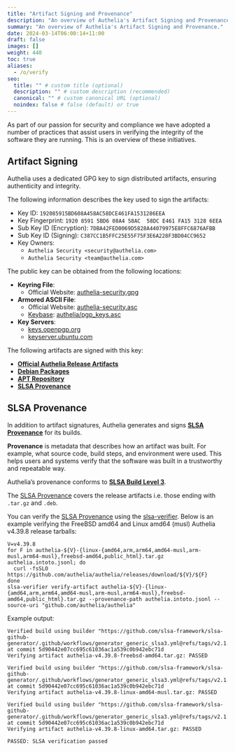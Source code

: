 ```yaml
---
title: "Artifact Signing and Provenance"
description: "An overview of Authelia's Artifact Signing and Provenance."
summary: "An overview of Authelia's Artifact Signing and Provenance."
date: 2024-03-14T06:00:14+11:00
draft: false
images: []
weight: 440
toc: true
aliases:
  - /o/verify
seo:
  title: "" # custom title (optional)
  description: "" # custom description (recommended)
  canonical: "" # custom canonical URL (optional)
  noindex: false # false (default) or true
---
```


As part of our passion for security and compliance we have adopted a number of practices that assist users in verifying
the integrity of the software they are running. This is an overview of these initiatives.

## Artifact Signing

Authelia uses a dedicated GPG key to sign distributed artifacts, ensuring authenticity and integrity.

The following information describes the key used to sign the artifacts:

- Key ID: `192085915BD608A458AC58DCE461FA1531286EEA`
- Key Fingerprint: `1920 8591 5BD6 08A4 58AC  58DC E461 FA15 3128 6EEA`
- Sub Key ID (Encryption): `7DBA42FED0069D5828A44079975E8FFC6876AFBB`
- Sub Key ID (Signing): `C387CC1B5FFC25E55F75F3E6A228F3BD04CC9652`
- Key Owners:
  - `Authelia Security <security@authelia.com>`
  - `Authelia Security <team@authelia.com>`

The public key can be obtained from the following locations:

- **Keyring File**:
  - Official Website: [authelia-security.gpg](https://www.authelia.com/keys/authelia-security.gpg)
- **Armored ASCII File**:
  - Official Website: [authelia-security.asc](https://www.authelia.com/keys/authelia-security.asc)
  - [Keybase](https://keybase.io/): [authelia/pgp_keys.asc](https://keybase.io/authelia/pgp_keys.asc)
- **Key Servers**:
  - [keys.openpgp.org](https://keys.openpgp.org/search?q=192085915BD608A458AC58DCE461FA1531286EEA)
  - [keyserver.ubuntu.com](https://keyserver.ubuntu.com/pks/lookup?search=192085915BD608A458AC58DCE461FA1531286EEA&fingerprint=on&op=index)

The following artifacts are signed with this key:

- **[Official Authelia Release Artifacts](https://github.com/authelia/authelia/releases)**
- **[Debian Packages](../../integration/deployment/bare-metal.md#debian)**
- **[APT Repository](../../integration/deployment/bare-metal.md#apt-repository)**
- **[SLSA Provenance](#slsa-provenance)**

## SLSA Provenance

In addition to artifact signatures, Authelia generates and signs **[SLSA Provenance]** for its
builds.

**Provenance** is metadata that describes how an artifact was built. For example, what source code, build steps, and
environment were used. This helps users and systems verify that the software was built in a trustworthy and repeatable
way.

Authelia’s provenance conforms to **[SLSA Build Level 3](https://slsa.dev/spec/v1.1/levels#build-l3)**.

The [SLSA Provenance] covers the release artifacts i.e. those ending with `.tar.gz` and `.deb`.

You can verify the [SLSA Provenance] using the [slsa-verifier](https://github.com/slsa-framework/slsa-verifier). Below
is an example verifying the FreeBSD amd64 and Linux amd64 (musl) Authelia v4.39.8 release tarballs:

```shell
V=v4.39.8
for F in authelia-${V}-{linux-{amd64,arm,arm64,amd64-musl,arm-musl,arm64-musl},freebsd-amd64,public_html}.tar.gz authelia.intoto.jsonl; do
  curl -fsSLO https://github.com/authelia/authelia/releases/download/${V}/${F}
done
slsa-verifier verify-artifact authelia-${V}-{linux-{amd64,arm,arm64,amd64-musl,arm-musl,arm64-musl},freebsd-amd64,public_html}.tar.gz --provenance-path authelia.intoto.jsonl --source-uri "github.com/authelia/authelia"
```

Example output:

```text
Verified build using builder "https://github.com/slsa-framework/slsa-github-generator/.github/workflows/generator_generic_slsa3.yml@refs/tags/v2.1.0" at commit 5d90442e07cc695c61036ac1a539c0b942ebc71d
Verifying artifact authelia-v4.39.8-freebsd-amd64.tar.gz: PASSED

Verified build using builder "https://github.com/slsa-framework/slsa-github-generator/.github/workflows/generator_generic_slsa3.yml@refs/tags/v2.1.0" at commit 5d90442e07cc695c61036ac1a539c0b942ebc71d
Verifying artifact authelia-v4.39.8-linux-amd64-musl.tar.gz: PASSED

Verified build using builder "https://github.com/slsa-framework/slsa-github-generator/.github/workflows/generator_generic_slsa3.yml@refs/tags/v2.1.0" at commit 5d90442e07cc695c61036ac1a539c0b942ebc71d
Verifying artifact authelia-v4.39.8-linux-amd64.tar.gz: PASSED

PASSED: SLSA verification passed
```

[SLSA Provenance]: https://slsa.dev/
